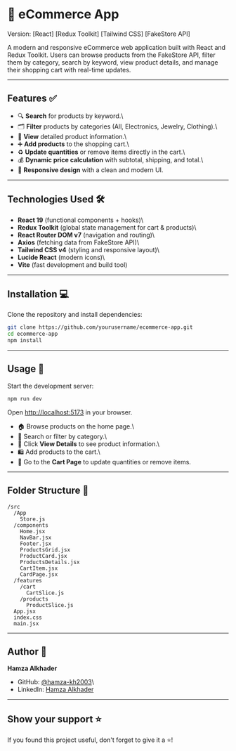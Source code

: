 # 🛒 eCommerce App

Version: \[React\] \[Redux Toolkit\] \[Tailwind CSS\] \[FakeStore API\]

A modern and responsive eCommerce web application built with React and
Redux Toolkit. Users can browse products from the FakeStore API, filter
them by category, search by keyword, view product details, and manage
their shopping cart with real-time updates.

---

## Features ✅

- 🔍 **Search** for products by keyword.\
- 🗂️ **Filter** products by categories (All, Electronics, Jewelry,
  Clothing).\
- 👀 **View** detailed product information.\
- ➕ **Add products** to the shopping cart.\
- ♻️ **Update quantities** or remove items directly in the cart.\
- 💰 **Dynamic price calculation** with subtotal, shipping, and
  total.\
- 📱 **Responsive design** with a clean and modern UI.

---

## Technologies Used 🛠️

- **React 19** (functional components + hooks)\
- **Redux Toolkit** (global state management for cart & products)\
- **React Router DOM v7** (navigation and routing)\
- **Axios** (fetching data from FakeStore API)\
- **Tailwind CSS v4** (styling and responsive layout)\
- **Lucide React** (modern icons)\
- **Vite** (fast development and build tool)

---

## Installation 💻

Clone the repository and install dependencies:

```bash
git clone https://github.com/yourusername/ecommerce-app.git
cd ecommerce-app
npm install
```

---

## Usage 📝

Start the development server:

```bash
npm run dev
```

Open <http://localhost:5173> in your browser.

- 🏠 Browse products on the home page.\
- 🔎 Search or filter by category.\
- 📄 Click **View Details** to see product information.\
- 🛍️ Add products to the cart.\
- 🛒 Go to the **Cart Page** to update quantities or remove items.

---

## Folder Structure 📁

    /src
      /App
        Store.js
      /components
        Home.jsx
        NavBar.jsx
        Footer.jsx
        ProductsGrid.jsx
        ProductCard.jsx
        ProductsDetails.jsx
        CartItem.jsx
        CardPage.jsx
      /features
        /cart
          CartSlice.js
        /products
          ProductSlice.js
      App.jsx
      index.css
      main.jsx

---

## Author 👤

**Hamza Alkhader**

- GitHub: [@hamza-kh2003](https://github.com/hamza-kh2003)\
- LinkedIn: [Hamza
  Alkhader](https://www.linkedin.com/in/hamza-alkhader)

---

## Show your support ⭐

If you found this project useful, don't forget to give it a ⭐️!
